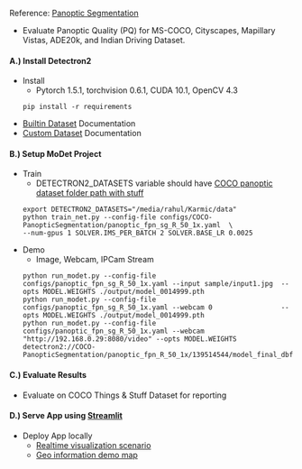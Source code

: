 
Reference: [Panoptic Segmentation](https://kharshit.github.io/blog/2019/10/18/introduction-to-panoptic-segmentation-tutorial)
- Evaluate  Panoptic Quality (PQ) for MS-COCO, Cityscapes, Mapillary Vistas, ADE20k, and Indian Driving Dataset.


#### A.) Install Detectron2
- Install
    - Pytorch 1.5.1, torchvision 0.6.1, CUDA 10.1, OpenCV 4.3
    ```
    pip install -r requirements
    
    ```
- [Builtin Dataset](https://detectron2.readthedocs.io/tutorials/builtin_datasets.html) Documentation
- [Custom Dataset](https://detectron2.readthedocs.io/tutorials/datasets.html) Documentation

#### B.) Setup MoDet Project

- Train
    - DETECTRON2_DATASETS variable should have [COCO panoptic dataset folder path with stuff](https://detectron2.readthedocs.io/tutorials/builtin_datasets.html#expected-dataset-structure-for-panopticfpn) 
    ```
    export DETECTRON2_DATASETS="/media/rahul/Karmic/data"
    python train_net.py --config-file configs/COCO-PanopticSegmentation/panoptic_fpn_sg_R_50_1x.yaml  \
    --num-gpus 1 SOLVER.IMS_PER_BATCH 2 SOLVER.BASE_LR 0.0025
    ```
- Demo
    - Image, Webcam, IPCam Stream
    ```
    python run_modet.py --config-file configs/panoptic_fpn_sg_R_50_1x.yaml --input sample/input1.jpg  --opts MODEL.WEIGHTS ./output/model_0014999.pth
    python run_modet.py --config-file configs/panoptic_fpn_sg_R_50_1x.yaml --webcam 0                 --opts MODEL.WEIGHTS ./output/model_0014999.pth
    python run_modet.py --config-file configs/panoptic_fpn_sg_R_50_1x.yaml --webcam "http://192.168.0.29:8080/video" --opts MODEL.WEIGHTS detectron2://COCO-PanopticSegmentation/panoptic_fpn_R_50_1x/139514544/model_final_dbfeb4.pkl

    ```

#### C.) Evaluate Results

- Evaluate on COCO Things & Stuff Dataset for reporting

#### D.) Serve App using [Streamlit](https://www.streamlit.io)

- Deploy App locally
    - [Realtime visualization scenario](https://github.com/streamlit/demo-self-driving)
    - [Geo information demo map](https://github.com/streamlit/demo-uber-nyc-pickups)
